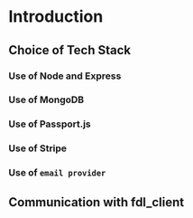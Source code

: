 # Introduction

## Choice of Tech Stack

### Use of Node and Express

### Use of MongoDB

### Use of Passport.js

### Use of Stripe

### Use of ```email provider```

## Communication with fdl_client